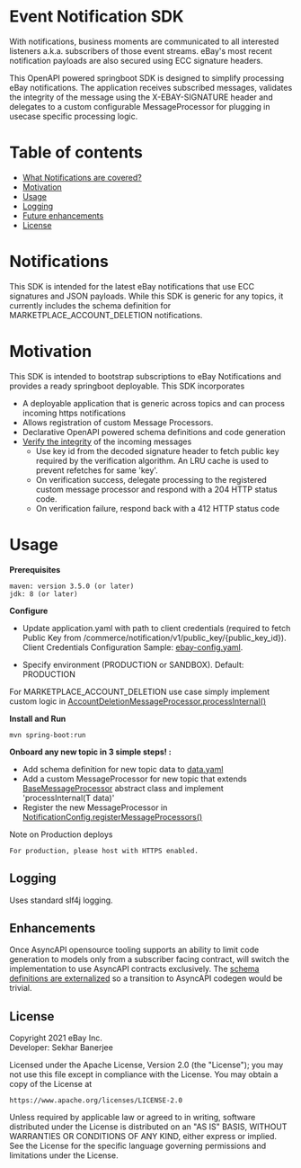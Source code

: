 Event Notification SDK 
==========
With notifications, business moments are communicated to all interested listeners a.k.a. subscribers of those event streams. eBay's most recent notification payloads are also secured using ECC signature headers.  

This OpenAPI powered springboot SDK is designed to simplify processing eBay notifications. The application receives subscribed messages, validates the integrity of the message using the X-EBAY-SIGNATURE header and delegates to a custom configurable MessageProcessor for plugging in usecase specific processing logic. 

Table of contents
==========
* [What Notifications are covered?](#notifications)
* [Motivation](#motivation)
* [Usage](#usage)
* [Logging](#logging)
* [Future enhancements](#enhancements)
* [License](#license)


# Notifications

This SDK is intended for the latest eBay notifications that use ECC signatures and JSON payloads. 
While this SDK is generic for any topics, it currently includes the schema definition for MARKETPLACE_ACCOUNT_DELETION notifications. 

# Motivation

This SDK is intended to bootstrap subscriptions to eBay Notifications and provides a ready springboot deployable. 
This SDK incorporates

* A deployable application that is generic across topics and can process incoming https notifications
* Allows registration of custom Message Processors.  
* Declarative OpenAPI powered schema definitions and code generation
* [Verify the integrity](https://github.com/eBay/event-notification-java-sdk/blob/faba02735555631189e1dca5c771fabc9646ab66/src/main/java/com/ebay/commerce/notification/utils/SignatureValidator.java#L48) of the incoming messages 
    * Use key id from the decoded signature header to fetch public key required by the verification algorithm. An LRU cache is used to prevent refetches for same 'key'.
    * On verification success, delegate processing to the registered custom message processor and respond with a 204 HTTP status code.  
    * On verification failure, respond back with a 412 HTTP status code 
    

# Usage

**Prerequisites**
```
maven: version 3.5.0 (or later)
jdk: 8 (or later)
```
**Configure**

* Update application.yaml with path to client credentials (required to fetch Public Key from /commerce/notification/v1/public_key/{public_key_id}).  
  Client Credentials Configuration Sample: [ebay-config.yaml](samples/ebay-config.yaml).

* Specify environment (PRODUCTION or SANDBOX). Default: PRODUCTION


For MARKETPLACE_ACCOUNT_DELETION use case simply implement custom logic in [AccountDeletionMessageProcessor.processInternal()](https://github.com/eBay/event-notification-java-sdk/blob/main/src/main/java/com/ebay/commerce/notification/processor/AccountDeletionMessageProcessor.java) 


**Install and Run**
```
mvn spring-boot:run 
```

**Onboard any new topic in 3 simple steps! :**

* Add schema definition for new topic data to [data.yaml](src/main/resources/definitions/data.yaml) 
* Add a custom MessageProcessor for new topic that extends [BaseMessageProcessor](https://github.com/eBay/event-notification-java-sdk/blob/main/src/main/java/com/ebay/commerce/notification/processor/BaseMessageProcessor.java) abstract class and implement 'processInternal(T data)'
* Register the new MessageProcessor in [NotificationConfig.registerMessageProcessors()](https://github.com/eBay/event-notification-java-sdk/blob/faba02735555631189e1dca5c771fabc9646ab66/src/main/java/com/ebay/commerce/notification/config/EventNotificationConfig.java#L72)


Note on Production deploys
```
For production, please host with HTTPS enabled.
```

## Logging

Uses standard slf4j logging. 

## Enhancements

Once AsyncAPI opensource tooling supports an ability to limit code generation to models only from a subscriber facing contract, will switch the implementation to use AsyncAPI contracts exclusively. The [schema definitions are externalized](src/main/resources/definitions/data.yaml) so a transition to AsyncAPI codegen would be trivial.  

## License

Copyright 2021 eBay Inc.  
Developer: Sekhar Banerjee

Licensed under the Apache License, Version 2.0 (the "License");
you may not use this file except in compliance with the License.
You may obtain a copy of the License at

    https://www.apache.org/licenses/LICENSE-2.0

Unless required by applicable law or agreed to in writing, software
distributed under the License is distributed on an "AS IS" BASIS,
WITHOUT WARRANTIES OR CONDITIONS OF ANY KIND, either express or implied.
See the License for the specific language governing permissions and
limitations under the License.
